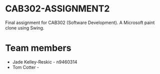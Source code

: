 # CAB302-ASSIGNMENT2
Final assignment for CAB302 (Software Development). A Microsoft paint clone using Swing. 

# Team members 
* Jade Kelley-Reskic - n9460314
* Tom Cotter - 
